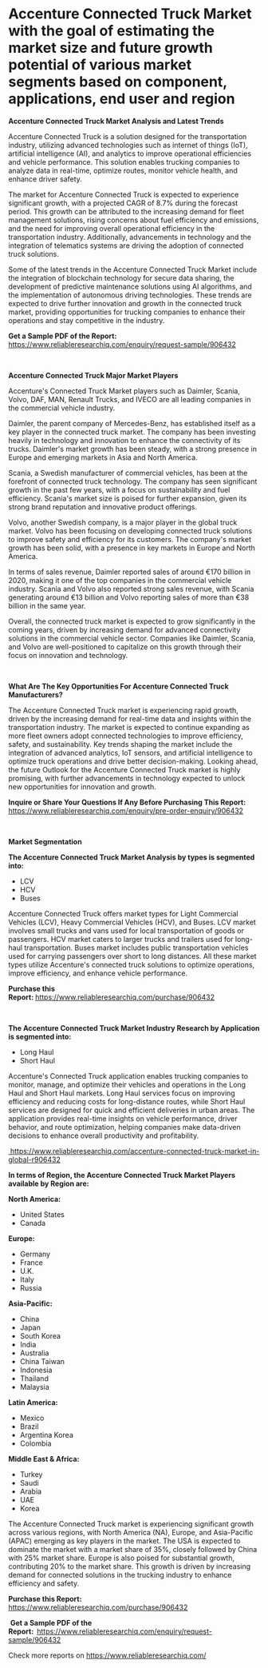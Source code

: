 <p><h1>Accenture Connected Truck Market with the goal of estimating the market size and future growth potential of various market segments based on component, applications, end user and region</h1></p><p><strong>Accenture Connected Truck Market Analysis and Latest Trends</strong></p>
<p><p>Accenture Connected Truck is a solution designed for the transportation industry, utilizing advanced technologies such as internet of things (IoT), artificial intelligence (AI), and analytics to improve operational efficiencies and vehicle performance. This solution enables trucking companies to analyze data in real-time, optimize routes, monitor vehicle health, and enhance driver safety.</p><p>The market for Accenture Connected Truck is expected to experience significant growth, with a projected CAGR of 8.7% during the forecast period. This growth can be attributed to the increasing demand for fleet management solutions, rising concerns about fuel efficiency and emissions, and the need for improving overall operational efficiency in the transportation industry. Additionally, advancements in technology and the integration of telematics systems are driving the adoption of connected truck solutions.</p><p>Some of the latest trends in the Accenture Connected Truck Market include the integration of blockchain technology for secure data sharing, the development of predictive maintenance solutions using AI algorithms, and the implementation of autonomous driving technologies. These trends are expected to drive further innovation and growth in the connected truck market, providing opportunities for trucking companies to enhance their operations and stay competitive in the industry.</p></p>
<p><strong>Get a Sample PDF of the Report:&nbsp;</strong> <a href="https://www.reliableresearchiq.com/enquiry/request-sample/906432">https://www.reliableresearchiq.com/enquiry/request-sample/906432</a></p>
<p>&nbsp;</p>
<p><strong>Accenture Connected Truck Major Market Players</strong></p>
<p><p>Accenture's Connected Truck Market players such as Daimler, Scania, Volvo, DAF, MAN, Renault Trucks, and IVECO are all leading companies in the commercial vehicle industry. </p><p>Daimler, the parent company of Mercedes-Benz, has established itself as a key player in the connected truck market. The company has been investing heavily in technology and innovation to enhance the connectivity of its trucks. Daimler's market growth has been steady, with a strong presence in Europe and emerging markets in Asia and North America. </p><p>Scania, a Swedish manufacturer of commercial vehicles, has been at the forefront of connected truck technology. The company has seen significant growth in the past few years, with a focus on sustainability and fuel efficiency. Scania's market size is poised for further expansion, given its strong brand reputation and innovative product offerings. </p><p>Volvo, another Swedish company, is a major player in the global truck market. Volvo has been focusing on developing connected truck solutions to improve safety and efficiency for its customers. The company's market growth has been solid, with a presence in key markets in Europe and North America. </p><p>In terms of sales revenue, Daimler reported sales of around €170 billion in 2020, making it one of the top companies in the commercial vehicle industry. Scania and Volvo also reported strong sales revenue, with Scania generating around €13 billion and Volvo reporting sales of more than €38 billion in the same year. </p><p>Overall, the connected truck market is expected to grow significantly in the coming years, driven by increasing demand for advanced connectivity solutions in the commercial vehicle sector. Companies like Daimler, Scania, and Volvo are well-positioned to capitalize on this growth through their focus on innovation and technology.</p></p>
<p>&nbsp;</p>
<p><strong>What Are The Key Opportunities For Accenture Connected Truck Manufacturers?</strong></p>
<p><p>The Accenture Connected Truck market is experiencing rapid growth, driven by the increasing demand for real-time data and insights within the transportation industry. The market is expected to continue expanding as more fleet owners adopt connected technologies to improve efficiency, safety, and sustainability. Key trends shaping the market include the integration of advanced analytics, IoT sensors, and artificial intelligence to optimize truck operations and drive better decision-making. Looking ahead, the future Outlook for the Accenture Connected Truck market is highly promising, with further advancements in technology expected to unlock new opportunities for innovation and growth.</p></p>
<p><strong>Inquire or Share Your Questions If Any Before Purchasing This Report:</strong> <a href="https://www.reliableresearchiq.com/enquiry/pre-order-enquiry/906432">https://www.reliableresearchiq.com/enquiry/pre-order-enquiry/906432</a></p>
<p>&nbsp;</p>
<p><strong>Market Segmentation</strong></p>
<p><strong>The Accenture Connected Truck Market Analysis by types is segmented into:</strong></p>
<p><ul><li>LCV</li><li>HCV</li><li>Buses</li></ul></p>
<p><p>Accenture Connected Truck offers market types for Light Commercial Vehicles (LCV), Heavy Commercial Vehicles (HCV), and Buses. LCV market involves small trucks and vans used for local transportation of goods or passengers. HCV market caters to larger trucks and trailers used for long-haul transportation. Buses market includes public transportation vehicles used for carrying passengers over short to long distances. All these market types utilize Accenture's connected truck solutions to optimize operations, improve efficiency, and enhance vehicle performance.</p></p>
<p><strong>Purchase this Report:&nbsp;</strong><a href="https://www.reliableresearchiq.com/purchase/906432">https://www.reliableresearchiq.com/purchase/906432</a></p>
<p>&nbsp;</p>
<p><strong>The Accenture Connected Truck Market Industry Research by Application is segmented into:</strong></p>
<p><ul><li>Long Haul</li><li>Short Haul</li></ul></p>
<p><p>Accenture's Connected Truck application enables trucking companies to monitor, manage, and optimize their vehicles and operations in the Long Haul and Short Haul markets. Long Haul services focus on improving efficiency and reducing costs for long-distance routes, while Short Haul services are designed for quick and efficient deliveries in urban areas. The application provides real-time insights on vehicle performance, driver behavior, and route optimization, helping companies make data-driven decisions to enhance overall productivity and profitability.</p></p>
<p><a href="https://www.reliableresearchiq.com/accenture-connected-truck-market-in-global-r906432">&nbsp;https://www.reliableresearchiq.com/accenture-connected-truck-market-in-global-r906432</a></p>
<p><strong>In terms of Region, the Accenture Connected Truck Market Players available by Region are:</strong></p>
<p>
    <p> <strong> North America: </strong>
        <ul>
            <li>United States</li>
            <li>Canada</li>
        </ul>
        </p> 
    <p> <strong> Europe: </strong>
        <ul>
            <li>Germany</li>
            <li>France</li>
            <li>U.K.</li>
            <li>Italy</li>
            <li>Russia</li>
        </ul>
        </p> 
    <p> <strong> Asia-Pacific: </strong>
        <ul>
            <li>China</li>
            <li>Japan</li>
            <li>South Korea</li>
            <li>India</li>
            <li>Australia</li>
            <li>China Taiwan</li>
            <li>Indonesia</li>
            <li>Thailand</li>
            <li>Malaysia</li>
        </ul>
        </p> 
    <p> <strong> Latin America: </strong>
        <ul>
            <li>Mexico</li>
            <li>Brazil</li>
            <li>Argentina Korea</li>
            <li>Colombia</li>
        </ul>
        </p> 
    <p> <strong> Middle East & Africa: </strong>
        <ul>
            <li>Turkey</li>
            <li>Saudi</li>
            <li>Arabia</li>
            <li>UAE</li>
            <li>Korea</li>
        </ul>
    </p>
    </p>
<p><p>The Accenture Connected Truck market is experiencing significant growth across various regions, with North America (NA), Europe, and Asia-Pacific (APAC) emerging as key players in the market. The USA is expected to dominate the market with a market share of 35%, closely followed by China with 25% market share. Europe is also poised for substantial growth, contributing 20% to the market share. This growth is driven by increasing demand for connected solutions in the trucking industry to enhance efficiency and safety.</p></p>
<p><strong>Purchase this Report: </strong><a href="https://www.reliableresearchiq.com/purchase/906432">https://www.reliableresearchiq.com/purchase/906432</a></p>
<p>&nbsp;<strong>Get a Sample PDF of the Report:&nbsp;&nbsp;</strong><a href="https://www.reliableresearchiq.com/enquiry/request-sample/906432">https://www.reliableresearchiq.com/enquiry/request-sample/906432</a></p>
<p><strong></strong></p>
<p>Check more reports on <a href="https://www.reliableresearchiq.com/">https://www.reliableresearchiq.com/</a></p>